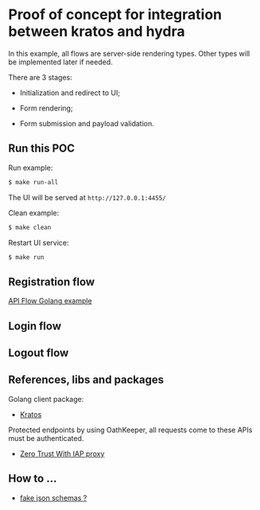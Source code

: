 # Proof of concept for integration between kratos and hydra

In this example, all flows are server-side rendering types. Other types will be implemented later if needed.

There are 3 stages:

- Initialization and redirect to UI;

- Form rendering;

- Form submission and payload validation.

## Run this POC

Run example:
```bash
$ make run-all
```

The UI will be served at `http://127.0.0.1:4455/`

Clean example:
```bash
$ make clean
```

Restart UI service:
```bash
$ make run
```

## Registration flow

[API Flow Golang example](https://www.ory.sh/kratos/docs/next/self-service/flows/user-registration/#registration-with-usernameemail-and-password-1)

## Login flow

## Logout flow

## References, libs and packages

Golang client package:

- [Kratos](https://pkg.go.dev/github.com/ory/kratos-client-go)

Protected endpoints by using OathKeeper, all requests come to these APIs must be authenticated.

- [Zero Trust With IAP proxy](https://www.ory.sh/kratos/docs/guides/zero-trust-iap-proxy-identity-access-proxy/)

## How to ...

- [fake json schemas ?](https://json-schema-faker.js.org/)
